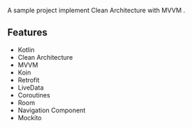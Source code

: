 A sample project implement Clean Architecture with MVVM .

## Features

- Kotlin
- Clean Architecture
- MVVM
- Koin
- Retrofit
- LiveData
- Coroutines
- Room
- Navigation Component
- Mockito
